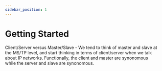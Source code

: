 ```yaml
---
sidebar_position: 1
---
```


# Getting Started

Client/Server versus Master/Slave - We tend to think of master and slave at the MS/TP level, and start thinking in terms of client/server when we talk about IP networks. Functionally, the client and master are synonomous while the server and slave are synonomous.